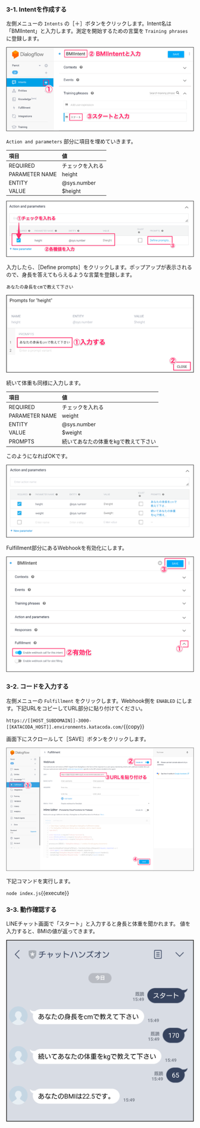 ### 3-1. Intentを作成する

左側メニューの `Intents` の［＋］ボタンをクリックします。Intent名は「BMIIntent」と入力します。測定を開始するための言葉を `Training phrases` に登録します。

![s400](https://raw.githubusercontent.com/gaomar/katacoda-scenarios/master/dialoflow-linebot-playground/images/s400.png)


`Action and parameters` 部分に項目を埋めていきます。

|項目|値|
|:--|:--|
|REQUIRED|チェックを入れる|
|PARAMETER NAME|height|
|ENTITY|@sys.number|
|VALUE|$height|

![s401](https://raw.githubusercontent.com/gaomar/katacoda-scenarios/master/dialoflow-linebot-playground/images/s401.png)

入力したら、［Define prompts］をクリックします。ポップアップが表示されるので、身長を答えてもらえるような言葉を登録します。

```
あなたの身長をcmで教えて下さい
```

![s402](https://raw.githubusercontent.com/gaomar/katacoda-scenarios/master/dialoflow-linebot-playground/images/s402.png)

続いて体重も同様に入力します。

|項目|値|
|:--|:--|
|REQUIRED|チェックを入れる|
|PARAMETER NAME|weight|
|ENTITY|@sys.number|
|VALUE|$weight|
|PROMPTS|続いてあなたの体重をkgで教えて下さい|

このようになればOKです。

![s403](https://raw.githubusercontent.com/gaomar/katacoda-scenarios/master/dialoflow-linebot-playground/images/s403.png)

Fulfillment部分にあるWebhookを有効化にします。

![s404](https://raw.githubusercontent.com/gaomar/katacoda-scenarios/master/dialoflow-linebot-playground/images/s404.png)

### 3-2. コードを入力する
左側メニューの `Fulfillment` をクリックします。Webhook側を `ENABLED` にします。下記URLをコピーしてURL部分に貼り付けてください。

`https://[[HOST_SUBDOMAIN]]-3000-[[KATACODA_HOST]].environments.katacoda.com/`{{copy}}

画面下にスクロールして［SAVE］ボタンをクリックします。

![s405](https://raw.githubusercontent.com/gaomar/katacoda-scenarios/master/dialoflow-linebot-playground/images/s405.png)

下記コマンドを実行します。

`node index.js`{{execute}}

### 3-3. 動作確認する
LINEチャット画面で「スタート」と入力すると身長と体重を聞かれます。
値を入力すると、BMIの値が返ってきます。

![s406](https://raw.githubusercontent.com/gaomar/katacoda-scenarios/master/dialoflow-linebot-playground/images/s406.png)